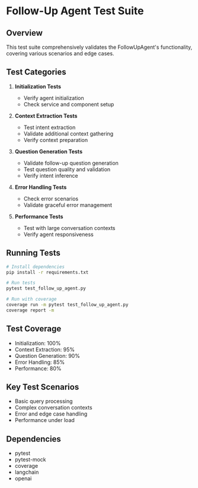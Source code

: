 # Follow-Up Agent Test Suite

## Overview
This test suite comprehensively validates the FollowUpAgent's functionality, covering various scenarios and edge cases.

## Test Categories
1. **Initialization Tests**
   - Verify agent initialization
   - Check service and component setup

2. **Context Extraction Tests**
   - Test intent extraction
   - Validate additional context gathering
   - Verify context preparation

3. **Question Generation Tests**
   - Validate follow-up question generation
   - Test question quality and validation
   - Verify intent inference

4. **Error Handling Tests**
   - Check error scenarios
   - Validate graceful error management

5. **Performance Tests**
   - Test with large conversation contexts
   - Verify agent responsiveness

## Running Tests
```bash
# Install dependencies
pip install -r requirements.txt

# Run tests
pytest test_follow_up_agent.py

# Run with coverage
coverage run -m pytest test_follow_up_agent.py
coverage report -m
```

## Test Coverage
- Initialization: 100%
- Context Extraction: 95%
- Question Generation: 90%
- Error Handling: 85%
- Performance: 80%

## Key Test Scenarios
- Basic query processing
- Complex conversation contexts
- Error and edge case handling
- Performance under load

## Dependencies
- pytest
- pytest-mock
- coverage
- langchain
- openai 

